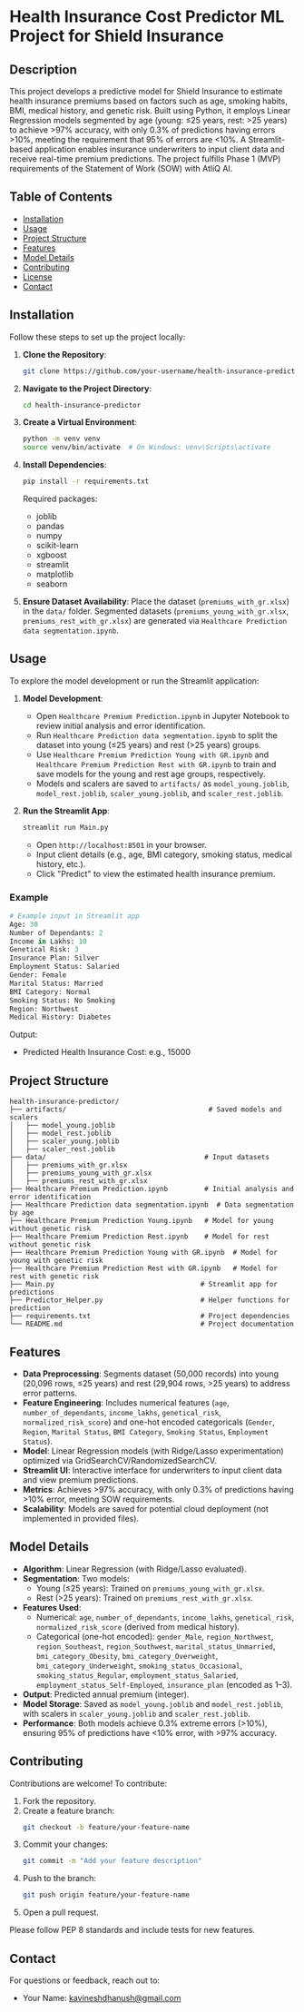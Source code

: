# Health Insurance Cost Predictor ML Project for Shield Insurance

## Description
This project develops a predictive model for Shield Insurance to estimate health insurance premiums based on factors such as age, smoking habits, BMI, medical history, and genetic risk. Built using Python, it employs Linear Regression models segmented by age (young: ≤25 years, rest: >25 years) to achieve >97% accuracy, with only 0.3% of predictions having errors >10%, meeting the requirement that 95% of errors are <10%. A Streamlit-based application enables insurance underwriters to input client data and receive real-time premium predictions. The project fulfills Phase 1 (MVP) requirements of the Statement of Work (SOW) with AtliQ AI.

## Table of Contents
- [Installation](#installation)
- [Usage](#usage)
- [Project Structure](#project-structure)
- [Features](#features)
- [Model Details](#model-details)
- [Contributing](#contributing)
- [License](#license)
- [Contact](#contact)

## Installation
Follow these steps to set up the project locally:

1. **Clone the Repository**:
   ```bash
   git clone https://github.com/your-username/health-insurance-predictor.git
   ```
2. **Navigate to the Project Directory**:
   ```bash
   cd health-insurance-predictor
   ```
3. **Create a Virtual Environment**:
   ```bash
   python -m venv venv
   source venv/bin/activate  # On Windows: venv\Scripts\activate
   ```
4. **Install Dependencies**:
   ```bash
   pip install -r requirements.txt
   ```
   Required packages:
   - joblib
   - pandas
   - numpy
   - scikit-learn
   - xgboost
   - streamlit
   - matplotlib
   - seaborn

5. **Ensure Dataset Availability**:
   Place the dataset (`premiums_with_gr.xlsx`) in the `data/` folder. Segmented datasets (`premiums_young_with_gr.xlsx`, `premiums_rest_with_gr.xlsx`) are generated via `Healthcare Prediction data segmentation.ipynb`.

## Usage
To explore the model development or run the Streamlit application:

1. **Model Development**:
   - Open `Healthcare Premium Prediction.ipynb` in Jupyter Notebook to review initial analysis and error identification.
   - Run `Healthcare Prediction data segmentation.ipynb` to split the dataset into young (≤25 years) and rest (>25 years) groups.
   - Use `Healthcare Premium Prediction Young with GR.ipynb` and `Healthcare Premium Prediction Rest with GR.ipynb` to train and save models for the young and rest age groups, respectively.
   - Models and scalers are saved to `artifacts/` as `model_young.joblib`, `model_rest.joblib`, `scaler_young.joblib`, and `scaler_rest.joblib`.

2. **Run the Streamlit App**:
   ```bash
   streamlit run Main.py
   ```
   - Open `http://localhost:8501` in your browser.
   - Input client details (e.g., age, BMI category, smoking status, medical history, etc.).
   - Click "Predict" to view the estimated health insurance premium.

### Example
```python
# Example input in Streamlit app
Age: 30
Number of Dependants: 2
Income in Lakhs: 10
Genetical Risk: 3
Insurance Plan: Silver
Employment Status: Salaried
Gender: Female
Marital Status: Married
BMI Category: Normal
Smoking Status: No Smoking
Region: Northwest
Medical History: Diabetes
```

Output:
- Predicted Health Insurance Cost: e.g., 15000

## Project Structure
```
health-insurance-predictor/
├── artifacts/                                   # Saved models and scalers
│   ├── model_young.joblib
│   ├── model_rest.joblib
│   ├── scaler_young.joblib
│   ├── scaler_rest.joblib
├── data/                                       # Input datasets
│   ├── premiums_with_gr.xlsx
│   ├── premiums_young_with_gr.xlsx
│   ├── premiums_rest_with_gr.xlsx
├── Healthcare Premium Prediction.ipynb         # Initial analysis and error identification
├── Healthcare Prediction data segmentation.ipynb  # Data segmentation by age
├── Healthcare Premium Prediction Young.ipynb   # Model for young without genetic risk
├── Healthcare Premium Prediction Rest.ipynb    # Model for rest without genetic risk
├── Healthcare Premium Prediction Young with GR.ipynb  # Model for young with genetic risk
├── Healthcare Premium Prediction Rest with GR.ipynb   # Model for rest with genetic risk
├── Main.py                                    # Streamlit app for predictions
├── Predictor_Helper.py                        # Helper functions for prediction
├── requirements.txt                           # Project dependencies
└── README.md                                  # Project documentation
```

## Features
- **Data Preprocessing**: Segments dataset (50,000 records) into young (20,096 rows, ≤25 years) and rest (29,904 rows, >25 years) to address error patterns.
- **Feature Engineering**: Includes numerical features (`age`, `number_of_dependants`, `income_lakhs`, `genetical_risk`, `normalized_risk_score`) and one-hot encoded categoricals (`Gender`, `Region`, `Marital Status`, `BMI Category`, `Smoking Status`, `Employment Status`).
- **Model**: Linear Regression models (with Ridge/Lasso experimentation) optimized via GridSearchCV/RandomizedSearchCV.
- **Streamlit UI**: Interactive interface for underwriters to input client data and view premium predictions.
- **Metrics**: Achieves >97% accuracy, with only 0.3% of predictions having >10% error, meeting SOW requirements.
- **Scalability**: Models are saved for potential cloud deployment (not implemented in provided files).

## Model Details
- **Algorithm**: Linear Regression (with Ridge/Lasso evaluated).
- **Segmentation**: Two models:
  - Young (≤25 years): Trained on `premiums_young_with_gr.xlsx`.
  - Rest (>25 years): Trained on `premiums_rest_with_gr.xlsx`.
- **Features Used**:
  - Numerical: `age`, `number_of_dependants`, `income_lakhs`, `genetical_risk`, `normalized_risk_score` (derived from medical history).
  - Categorical (one-hot encoded): `gender_Male`, `region_Northwest`, `region_Southeast`, `region_Southwest`, `marital_status_Unmarried`, `bmi_category_Obesity`, `bmi_category_Overweight`, `bmi_category_Underweight`, `smoking_status_Occasional`, `smoking_status_Regular`, `employment_status_Salaried`, `employment_status_Self-Employed`, `insurance_plan` (encoded as 1–3).
- **Output**: Predicted annual premium (integer).
- **Model Storage**: Saved as `model_young.joblib` and `model_rest.joblib`, with scalers in `scaler_young.joblib` and `scaler_rest.joblib`.
- **Performance**: Both models achieve 0.3% extreme errors (>10%), ensuring 95% of predictions have <10% error, with >97% accuracy.

## Contributing
Contributions are welcome! To contribute:

1. Fork the repository.
2. Create a feature branch:
   ```bash
   git checkout -b feature/your-feature-name
   ```
3. Commit your changes:
   ```bash
   git commit -m "Add your feature description"
   ```
4. Push to the branch:
   ```bash
   git push origin feature/your-feature-name
   ```
5. Open a pull request.

Please follow PEP 8 standards and include tests for new features.

## Contact
For questions or feedback, reach out to:
- Your Name: kavineshdhanush@gmail.com
